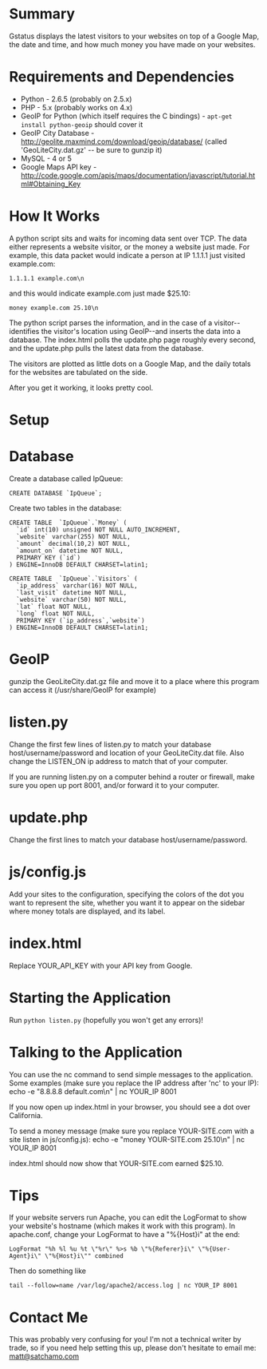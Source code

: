 Summary
=
Gstatus displays the latest visitors to your websites on top of a Google Map, the date and time, and how much money you have made on your websites.

Requirements and Dependencies 
=
* Python - 2.6.5 (probably on 2.5.x)
* PHP - 5.x (probably works on 4.x) 
* GeoIP for Python (which itself requires the C bindings) - `apt-get install python-geoip` should cover it
* GeoIP City Database - http://geolite.maxmind.com/download/geoip/database/ (called 'GeoLiteCity.dat.gz' -- be sure to gunzip it)
* MySQL - 4 or 5
* Google Maps API key - http://code.google.com/apis/maps/documentation/javascript/tutorial.html#Obtaining_Key

How It Works
=
A python script sits and waits for incoming data sent over TCP. The data either represents a website visitor, or the money a website just made.
For example, this data packet would indicate a person at IP 1.1.1.1 just visited example.com:

    1.1.1.1 example.com\n

and this would indicate example.com just made $25.10:

    money example.com 25.10\n

The python script parses the information, and in the case of a visitor--identifies the visitor's location using GeoIP--and inserts the data into a database. 
The index.html polls the update.php page roughly every second, and the update.php pulls the latest data from the database.

The visitors are plotted as little dots on a Google Map, and the daily totals for the websites are tabulated on the side.

After you get it working, it looks pretty cool.

Setup
=
Database
==
Create a database called IpQueue:

    CREATE DATABASE `IpQueue`;

Create two tables in the database:

    CREATE TABLE  `IpQueue`.`Money` (
      `id` int(10) unsigned NOT NULL AUTO_INCREMENT,
      `website` varchar(255) NOT NULL,
      `amount` decimal(10,2) NOT NULL,
      `amount_on` datetime NOT NULL,
      PRIMARY KEY (`id`)
    ) ENGINE=InnoDB DEFAULT CHARSET=latin1;

    CREATE TABLE  `IpQueue`.`Visitors` (
      `ip_address` varchar(16) NOT NULL,
      `last_visit` datetime NOT NULL,
      `website` varchar(50) NOT NULL,
      `lat` float NOT NULL,
      `long` float NOT NULL,
      PRIMARY KEY (`ip_address`,`website`)
    ) ENGINE=InnoDB DEFAULT CHARSET=latin1;

GeoIP
==
gunzip the GeoLiteCity.dat.gz file and move it to a place where this program can access it (/usr/share/GeoIP for example)

listen.py
==
Change the first few lines of listen.py to match your database host/username/password and location of your GeoLiteCity.dat file. Also change the LISTEN_ON ip address to match that of your computer.

If you are running listen.py on a computer behind a router or firewall, make sure you open up port 8001, and/or forward it to your computer.

update.php
==
Change the first lines to match your database host/username/password.

js/config.js
==
Add your sites to the configuration, specifying the colors of the dot you want to represent the site, whether you want it to appear on the sidebar where money totals are displayed, and its label.

index.html
==
Replace YOUR_API_KEY with your API key from Google.

Starting the Application
=
Run `python listen.py` (hopefully you won't get any errors)!

Talking to the Application
=
You can use the nc command to send simple messages to the application. Some examples (make sure you replace the IP address after 'nc' to your IP):
echo -e "8.8.8.8 default.com\n" | nc YOUR_IP 8001

If you now open up index.html in your browser, you should see a dot over California.

To send a money message (make sure you replace YOUR-SITE.com with a site listen in js/config.js):
echo -e "money YOUR-SITE.com 25.10\n" | nc YOUR_IP 8001

index.html should now show that YOUR-SITE.com earned $25.10.

Tips
=
If your website servers run Apache, you can edit the LogFormat to show your website's hostname (which makes it work with this program). In apache.conf, change your LogFormat to have a \"%{Host}i\" at the end:

    LogFormat "%h %l %u %t \"%r\" %>s %b \"%{Referer}i\" \"%{User-Agent}i\" \"%{Host}i\"" combined

Then do something like 

    tail --follow=name /var/log/apache2/access.log | nc YOUR_IP 8001

Contact Me
=
This was probably very confusing for you! I'm not a technical writer by trade, so if you need help setting this up, please don't hesitate to email me: matt@satchamo.com

